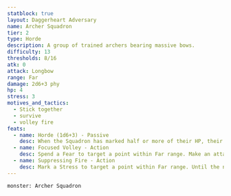 ```yaml
---
statblock: true
layout: Daggerheart Adversary
name: Archer Squadron
tier: 2
type: Horde
description: A group of trained archers bearing massive bows.
difficulty: 13
thresholds: 8/16
atk: 0
attack: Longbow
range: Far
damage: 2d6+3 phy
hp: 4
stress: 3
motives_and_tactics:
  - Stick together
  - survive
  - volley fire
feats:
  - name: Horde (1d6+3) - Passive
    desc: When the Squadron has marked half or more of their HP, their standard attack deals 1d6+3 physical damage instead.
  - name: Focused Volley - Action
    desc: Spend a Fear to target a point within Far range. Make an attack with advantage against all targets within Close range of that point. Targets the Squadron succeeds against take 1d10+4 physical damage.
  - name: Suppressing Fire - Action
    desc: Mark a Stress to target a point within Far range. Until the next roll with Fear, a creature who moves within Close range of that point must make an Agility Reaction Roll. On a failure, they take 2d6+3 physical damage. On a success, they take half damage.
---
```


```statblock
monster: Archer Squadron
```